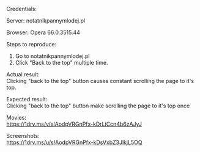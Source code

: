 Credentials:  

Server: notatnikpannymlodej.pl  

Browser: Opera 66.0.3515.44

Steps to reproduce:
1. Go to notatnikpannymlodej.pl  
2. Click "Back to the top" multiple time.

Actual result:  
Clicking "back to the top" button causes constant scrolling the page to it's top.

Expected result:  
Clicking "back to the top" button make scrolling the page to it's top once

Movies:  
https://1drv.ms/v/s!AodpVRGnPfx-kDrLiCcn4b6zAJyJ

Screenshots:  
https://1drv.ms/u/s!AodpVRGnPfx-kDsVxbZ3JlkjL5OQ
